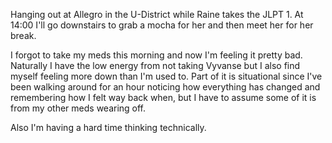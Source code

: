 Hanging out at Allegro in the U-District while Raine takes the JLPT 1. At
14:00 I'll go downstairs to grab a mocha for her and then meet her for her
break.

I forgot to take my meds this morning and now I'm feeling it pretty bad.
Naturally I have the low energy from not taking Vyvanse but I also find myself
feeling more down than I'm used to. Part of it is situational since I've been
walking around for an hour noticing how everything has changed and remembering
how I felt way back when, but I have to assume some of it is from my other
meds wearing off.

Also I'm having a hard time thinking technically.
